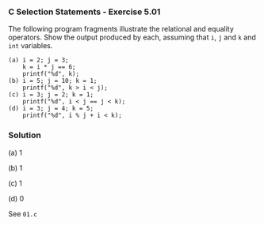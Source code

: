 ### C Selection Statements - Exercise 5.01

The following program fragments illustrate the relational and equality operators. Show the output
produced by each, assuming that ```i```, ```j``` and ```k``` and ```int``` variables.

```
(a) i = 2; j = 3;
    k = i * j == 6;
    printf("%d", k);
(b) i = 5; j = 10; k = 1;
    printf("%d", k > i < j);
(c) i = 3; j = 2; k = 1;
    printf("%d", i < j == j < k);
(d) i = 3; j = 4; k = 5;
    printf("%d", i % j + i < k);
```

### Solution

(a) 1

(b) 1

(c) 1

(d) 0

See ```01.c```
